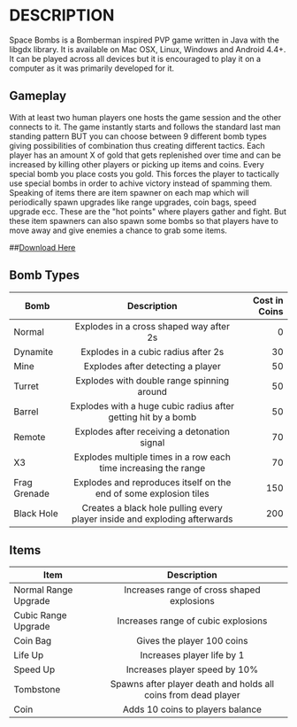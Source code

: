 
# DESCRIPTION
Space Bombs is a Bomberman inspired PVP game written in Java with the libgdx library.
It is available on Mac OSX, Linux, Windows and Android 4.4+. It can be played across all devices
but it is encouraged to play it on a computer as it was primarily developed for it.

## Gameplay
With at least two human players one hosts the game session and the other connects to it.
The game instantly starts and follows the standard last man standing pattern BUT you can choose between
9 different bomb types giving possibilities of combination thus creating different tactics. Each player
has an amount X of gold that gets replenished over time and can be increased by killing other players or picking up items
and coins. Every special bomb you place costs you gold. This forces the player to tactically use special bombs in order to achive victory instead of spamming them.
Speaking of items there are item spawner on each map which will periodically spawn upgrades like
range upgrades, coin bags, speed upgrade ecc. These are the "hot points" where players gather and fight.
But these item spawners can also spawn some bombs so that players have to move away and give enemies a chance to grab some items.

##[Download Here](http://aeo-informatik.github.io/Space-Bombs/ "Download Page")

## Bomb Types
| Bomb        | Description           | Cost in Coins   |
| ------------- |:-------------:| -----:|
| Normal      | Explodes in a cross shaped way after 2s | 0 |
| Dynamite      |  Explodes in a cubic radius after 2s      |   30 |
| Mine | Explodes after detecting a player     |    50 |
| Turret | Explodes with double range spinning around | 50 |
| Barrel | Explodes with a huge cubic radius after getting hit by a bomb | 50 |
| Remote      | Explodes after receiving a detonation signal      | 70 |
| X3 | Explodes multiple times in a row each time increasing the range     | 70 |
| Frag Grenade | Explodes and reproduces itself on the end of some explosion tiles | 150 |
| Black Hole | Creates a black hole pulling every player inside and exploding afterwards | 200 |


## Items
| Item        | Description           |
| ------------- |:-------------:|
| Normal Range Upgrade | Increases range of cross shaped explosions |
| Cubic Range Upgrade | Increases range of cubic explosions |
| Coin Bag  | Gives the player 100 coins |
| Life Up | Increases player life by 1 |
| Speed Up | Increases player speed by 10% |
| Tombstone      | Spawns after player death and holds all coins from dead player |
| Coin | Adds 10 coins to players balance|
